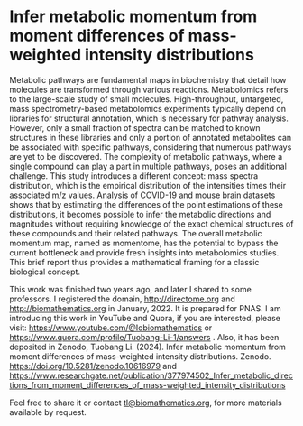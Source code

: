# Infer metabolic momentum from moment differences of mass-weighted intensity distributions

Metabolic pathways are fundamental maps in biochemistry that detail how molecules are transformed through various reactions. Metabolomics refers to the large-scale study of small molecules. High-throughput, untargeted, mass spectrometry-based metabolomics experiments typically depend on libraries for structural annotation, which is necessary for pathway analysis. However, only a small fraction of spectra can be matched to known structures in these libraries and only a portion of annotated metabolites can be associated with specific pathways, considering that numerous pathways are yet to be discovered. The complexity of metabolic pathways, where a single compound can play a part in multiple pathways, poses an additional challenge. This study introduces a different concept: mass spectra distribution, which is the empirical distribution of the intensities times their associated m/z values. Analysis of COVID-19 and mouse brain datasets shows that by estimating the differences of the point estimations of these distributions, it becomes possible to infer the metabolic directions and magnitudes without requiring knowledge of the exact chemical structures of these compounds and their related pathways. The overall metabolic momentum map, named as momentome, has the potential to bypass the current bottleneck and provide fresh insights into metabolomics studies. This brief report thus provides a mathematical framing for a classic biological concept. 

This work was finished two years ago, and later I shared to some professors. I registered the domain, http://directome.org and http://biomathematics.org in January, 2022. It is prepared for PNAS. I am introducing this work in YouTube and Quora, if you are interested, please visit: https://www.youtube.com/@Iobiomathematics or https://www.quora.com/profile/Tuobang-Li-1/answers . Also, it has been deposited in Zenodo, Tuobang Li. (2024). Infer metabolic momentum from moment differences of mass-weighted intensity distributions. Zenodo. https://doi.org/10.5281/zenodo.10616979 and https://www.researchgate.net/publication/377974502_Infer_metabolic_directions_from_moment_differences_of_mass-weighted_intensity_distributions

Feel free to share it or contact tl@biomathematics.org, for more materials available by request. 
